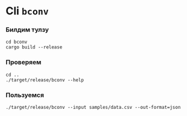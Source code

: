 # Cli `bconv`

### Билдим тулзу
```
cd bconv
cargo build --release
```

### Проверяем
```
cd ..
./target/release/bconv --help
```

### Пользуемся
```
./target/release/bconv --input samples/data.csv --out-format=json
```